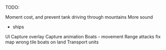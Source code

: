 TODO:

Moment cost, and prevent tank driving through mountains
More sound
 - ships

UI
Capture overlay
Capture animation
Boats - movement
Range attacks
fix map wrong tile
boats on land
Transport units